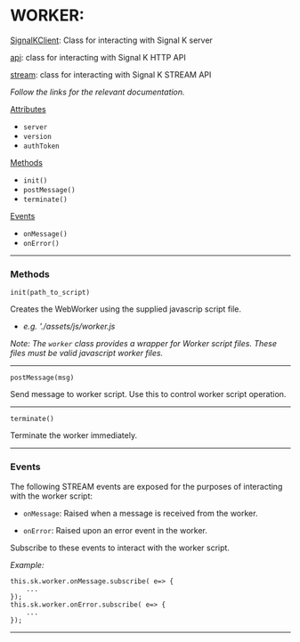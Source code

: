 # WORKER:

[SignalKClient](README.MD): Class for interacting with Signal K server

[api](HTTP_API.MD): class for interacting with Signal K HTTP API

[stream](STREAM_API.MD): class for interacting with Signal K STREAM API

*Follow the links for the relevant documentation.*

[Attributes](#attributes)
- `server`
- `version`
- `authToken`

[Methods](#methods)
- `init()`
- `postMessage()`
- `terminate()`

[Events](#events)
- `onMessage()`
- `onError()`

---

### Methods

`init(path_to_script)`

Creates the WebWorker using the supplied javascrip script file.

- *e.g. './assets/js/worker.js*

*Note: The `worker` class provides a wrapper for Worker script files. These files must be valid javascript worker files.*

---

`postMessage(msg)`

Send message to worker script. Use this to control worker script operation.

---

`terminate()`

Terminate the worker immediately.

---

### Events

The following STREAM events are exposed for the purposes of interacting with the worker script:

- `onMessage`: Raised when a message is received from the worker.

- `onError`: Raised upon an error event in the worker.



Subscribe to these events to interact with the worker script.

*Example:*

```
this.sk.worker.onMessage.subscribe( e=> {
    ...
}); 
this.sk.worker.onError.subscribe( e=> {
    ...
});
```
---